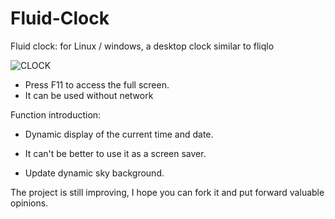 # Fluid-Clock
Fluid clock: for Linux / windows, a desktop clock similar to fliqlo

![CLOCK](https://user-images.githubusercontent.com/59907181/116964154-69572200-acdd-11eb-9e12-9b05cd82d9f6.JPG)

+ Press F11 to access the full screen.
+ It can be used without network

Function introduction:


+ Dynamic display of the current time and date.

+ It can't be better to use it as a screen saver.

+ Update dynamic sky background.

The project is still improving, I hope you can fork it and put forward valuable opinions.
